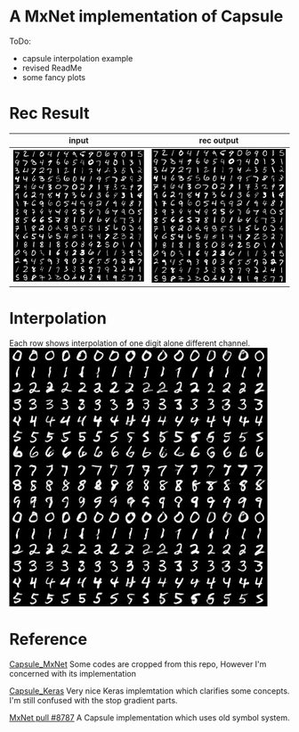 # A MxNet implementation of Capsule

ToDo:
* capsule interpolation example
* revised ReadMe
* some fancy plots

# Rec Result

input | rec output
------| -------
![alt text][input_im]|![alt text][rec_im]

[input_im]: rec/input_x.png "input image"
[rec_im]: rec/rec_x.png "rec image"

# Interpolation
Each row shows interpolation of one digit alone different channel.  
![alt text][interpolation]

[interpolation]: interpolation.gif "interpolation"


# Reference
[Capsule\_MxNet](https://github.com/AaronLeong/CapsNet_Mxnet) Some codes are cropped from this repo, However I'm concerned with its implementation

[Capsule\_Keras](https://github.com/XifengGuo/CapsNet-Keras) Very nice Keras implemtation which clarifies some concepts. I'm still confused with the stop gradient parts.

[MxNet pull #8787](https://github.com/apache/incubator-mxnet/pull/8787) A Capsule implementation which uses old symbol system.

